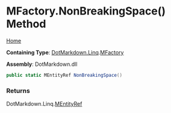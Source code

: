 # MFactory\.NonBreakingSpace\(\) Method

[Home](../../../../README.md)

**Containing Type**: [DotMarkdown.Linq](../../README.md)\.[MFactory](../README.md)

**Assembly**: DotMarkdown\.dll

```csharp
public static MEntityRef NonBreakingSpace()
```

### Returns

DotMarkdown\.Linq\.[MEntityRef](../../MEntityRef/README.md)

